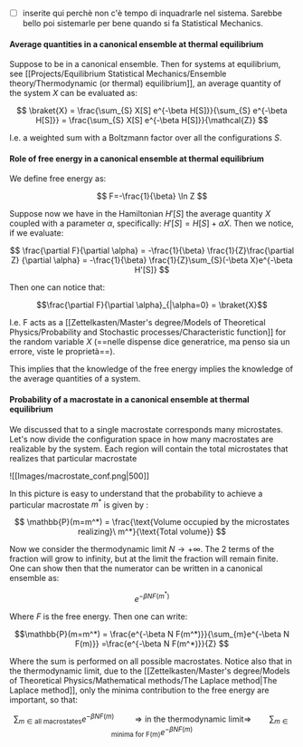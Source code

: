 - [ ] inserite qui perchè non c'è tempo di inquadrarle nel sistema. Sarebbe bello poi sistemarle per bene quando si fa Statistical Mechanics.

####  Average quantities in a canonical ensemble at thermal equilibrium 
Suppose to be in a canonical ensemble. Then for systems at equilibrium, see [[Projects/Equilibrium Statistical Mechanics/Ensemble theory/Thermodynamic (or thermal) equilibrium]], an average quantity of the system $X$ can be evaluated as:

$$ \braket{X} = \frac{\sum_{S} X[S] e^{-\beta H[S]}}{\sum_{S} e^{-\beta H[S]}} = \frac{\sum_{S} X[S] e^{-\beta H[S]}}{\mathcal{Z}}  $$

I.e. a weighted sum with a Boltzmann factor over all the configurations $S$.

#### Role of free energy in a canonical ensemble at thermal equilibrium
We define free energy as:

$$ F=-\frac{1}{\beta} \ln Z $$

Suppose now we have in the Hamiltonian $H'[S]$ the average quantity $X$ coupled with a parameter $\alpha$, specifically: $H'[S]=H[S] + \alpha X$.
Then we notice, if we evaluate:

$$ \frac{\partial F}{\partial \alpha} = -\frac{1}{\beta} \frac{1}{Z}\frac{\partial Z}  {\partial \alpha} = -\frac{1}{\beta} \frac{1}{Z}\sum_{S}(-\beta X)e^{-\beta H'[S]} $$

Then one can notice that:

$$\frac{\partial F}{\partial \alpha}_{|\alpha=0} = \braket{X}$$

I.e. F acts as a [[Zettelkasten/Master's degree/Models of Theoretical Physics/Probability and Stochastic processes/Characteristic function]] for the random variable $X$ (==nelle dispense dice generatrice, ma penso sia un errore, viste le proprietà==).

This implies that the knowledge of the free energy implies the knowledge of the average quantities of a system.

#### Probability of a macrostate in a canonical ensemble at thermal equilibrium 

We discussed that to a single macrostate corresponds many microstates.
Let's now divide the configuration space in how many macrostates are realizable by the system.
Each region will contain the total microstates that realizes that particular macrostate

![[Images/macrostate_conf.png|500]]

In this picture is easy to understand that the probability to achieve a particular macrostate $m^*$ is given by :

$$ \mathbb{P}(m=m^*) = \frac{\text{Volume occupied by the microstates realizing}\ m^*}{\text{Total volume}} $$

Now we consider the thermodynamic limit $N \to +\infty$.
The 2 terms of the fraction will grow to infinity, but at the limit the fraction will remain finite.
One can show then that the numerator can be written in a canonical ensemble as:

$$ e^{-\beta N F(m^*)} $$

Where $F$ is the free energy. Then one can write:

$$\mathbb{P}(m=m^*) = \frac{e^{-\beta N F(m^*)}}{\sum_{m}e^{-\beta N F(m)}}  =\frac{e^{-\beta N F(m^*)}}{Z}   $$

Where the sum is performed on all possible macrostates.
Notice also that in the thermodynamic limit, due to the [[Zettelkasten/Master's degree/Models of Theoretical Physics/Mathematical methods/The Laplace method|The Laplace method]], only the minima contribution to the free energy are important, so that:

$$ \sum_{m \in \text{all macrostates}}e^{-\beta N F(m)} \qquad \Rightarrow \text{in the thermodynamic limit} \Rightarrow \qquad \sum_{m \in \text{minima for F(m)}}e^{-\beta N F(m)}$$
